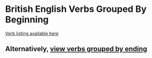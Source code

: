 # British English Verbs Grouped By Beginning 

[Verb listing available here](https://verbs-beginning-with.github.io)

## Alternatively, [view verbs grouped by ending](https://github.com/verbs-ending-with)
